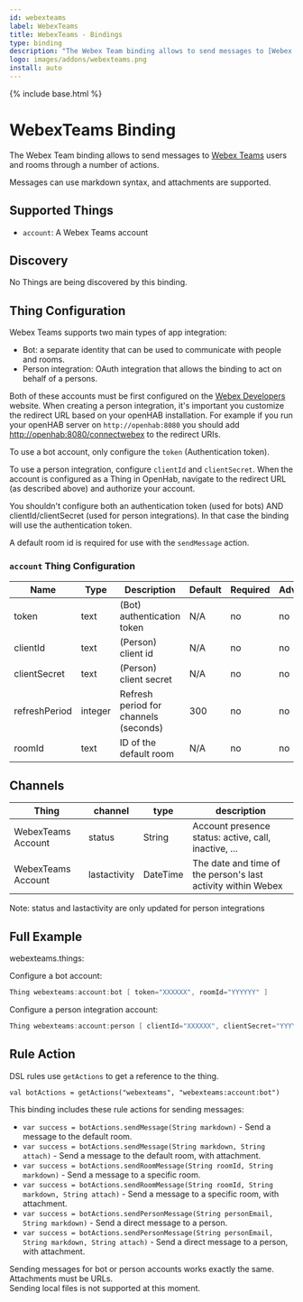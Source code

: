 ```yaml
---
id: webexteams
label: WebexTeams
title: WebexTeams - Bindings
type: binding
description: "The Webex Team binding allows to send messages to [Webex Teams](https://web.webex.com/) users and rooms through a number of actions."
logo: images/addons/webexteams.png
install: auto
---
```


<!-- Attention authors: Do not edit directly. Please add your changes to the appropriate source repository -->

{% include base.html %}

# WebexTeams Binding

<AddonLogo />

The Webex Team binding allows to send messages to [Webex Teams](https://web.webex.com/) users and rooms through a number of actions.

Messages can use markdown syntax, and attachments are supported.

## Supported Things

- `account`: A Webex Teams account

## Discovery

No Things are being discovered by this binding.

## Thing Configuration

Webex Teams supports two main types of app integration:

- Bot: a separate identity that can be used to communicate with people and rooms.
- Person integration: OAuth integration that allows the binding to act on behalf of a persons.

Both of these accounts must be first configured on the [Webex Developers](https://developer.webex.com/my-apps) website.
When creating a person integration, it's important you customize the redirect URL based on your openHAB installation.
For example if you run your openHAB server on `http://openhab:8080` you should add [http://openhab:8080/connectwebex](http://openhab:8080/connectwebex) to the redirect URIs.

To use a bot account, only configure the `token` (Authentication token).

To use a person integration, configure `clientId` and `clientSecret`.
When the account is configured as a Thing in OpenHab, navigate to the redirect URL (as described above) and authorize your account.

You shouldn't configure both an authentication token (used for bots) AND clientId/clientSecret (used for person integrations).  In that case the binding will use the authentication token.

A default room id is required for use with the `sendMessage` action.

### `account` Thing Configuration

| Name            | Type    | Description                           | Default | Required | Advanced |
|-----------------|---------|---------------------------------------|---------|----------|----------|
| token           | text    | (Bot) authentication token            | N/A     | no       | no       |
| clientId        | text    | (Person) client id                    | N/A     | no       | no       |
| clientSecret    | text    | (Person) client secret                | N/A     | no       | no       |
| refreshPeriod   | integer | Refresh period for channels (seconds) | 300     | no       | no       |
| roomId          | text    | ID of the default room                | N/A     | no       | no       |

## Channels

| Thing              | channel      | type      | description                                                  |
|--------------------|--------------|-----------|--------------------------------------------------------------|
| WebexTeams Account | status       | String    | Account presence status: active, call, inactive, ...         |
| WebexTeams Account | lastactivity | DateTime  | The date and time of the person's last activity within Webex |

Note: status and lastactivity are only updated for person integrations

## Full Example

webexteams.things:

Configure a bot account:

```java
Thing webexteams:account:bot [ token="XXXXXX", roomId="YYYYYY" ]
```

Configure a person integration account:

```java
Thing webexteams:account:person [ clientId="XXXXXX", clientSecret="YYYYYY", roomId="ZZZZZZ" ]
```

## Rule Action

DSL rules use `getActions` to get a reference to the thing.

`val botActions = getActions("webexteams", "webexteams:account:bot")`

This binding includes these rule actions for sending messages:

- `var success = botActions.sendMessage(String markdown)` - Send a message to the default room.
- `var success = botActions.sendMessage(String markdown, String attach)` - Send a message to the default room, with attachment.
- `var success = botActions.sendRoomMessage(String roomId, String markdown)` - Send a message to a specific room.
- `var success = botActions.sendRoomMessage(String roomId, String markdown, String attach)` - Send a message to a specific room, with attachment.
- `var success = botActions.sendPersonMessage(String personEmail, String markdown)` - Send a direct message to a person.
- `var success = botActions.sendPersonMessage(String personEmail, String markdown, String attach)` - Send a direct message to a person, with attachment.

Sending messages for bot or person accounts works exactly the same.
Attachments must be URLs.<br>
Sending local files is not supported at this moment.
